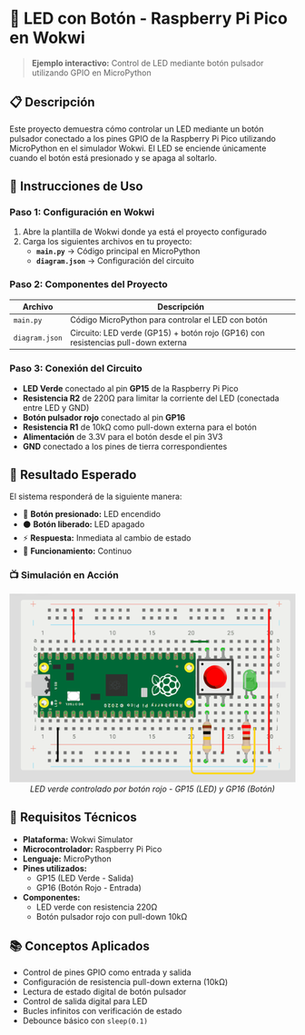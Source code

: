 # 🔘 LED con Botón - Raspberry Pi Pico en Wokwi

> **Ejemplo interactivo:** Control de LED mediante botón pulsador utilizando GPIO en MicroPython

## 📋 Descripción

Este proyecto demuestra cómo controlar un LED mediante un botón pulsador conectado a los pines GPIO de la Raspberry Pi Pico utilizando MicroPython en el simulador Wokwi. El LED se enciende únicamente cuando el botón está presionado y se apaga al soltarlo.

## 🚀 Instrucciones de Uso

### Paso 1: Configuración en Wokwi
1. Abre la plantilla de Wokwi donde ya está el proyecto configurado
2. Carga los siguientes archivos en tu proyecto:
   - **`main.py`** → Código principal en MicroPython
   - **`diagram.json`** → Configuración del circuito

### Paso 2: Componentes del Proyecto
| Archivo | Descripción |
|---------|-------------|
| `main.py` | Código MicroPython para controlar el LED con botón |
| `diagram.json` | Circuito: LED verde (GP15) + botón rojo (GP16) con resistencias pull-down externa |

### Paso 3: Conexión del Circuito
- **LED Verde** conectado al pin **GP15** de la Raspberry Pi Pico
- **Resistencia R2** de 220Ω para limitar la corriente del LED (conectada entre LED y GND)
- **Botón pulsador rojo** conectado al pin **GP16**
- **Resistencia R1** de 10kΩ como pull-down externa para el botón
- **Alimentación** de 3.3V para el botón desde el pin 3V3
- **GND** conectado a los pines de tierra correspondientes

## 🎯 Resultado Esperado

El sistema responderá de la siguiente manera:
- 🔘 **Botón presionado:** LED encendido
- ⚫ **Botón liberado:** LED apagado
- ⚡ **Respuesta:** Inmediata al cambio de estado
- 🔄 **Funcionamiento:** Continuo

### 📺 Simulación en Acción

<div align="center">
  <img src="led_button.gif" alt="Demostración del LED controlado por botón en Wokwi" width="600"/>
  <br>
  <em>LED verde controlado por botón rojo - GP15 (LED) y GP16 (Botón)</em>
</div>

## 🔧 Requisitos Técnicos

- **Plataforma:** Wokwi Simulator
- **Microcontrolador:** Raspberry Pi Pico
- **Lenguaje:** MicroPython
- **Pines utilizados:** 
  - GP15 (LED Verde - Salida)
  - GP16 (Botón Rojo - Entrada)
- **Componentes:**
  - LED verde con resistencia 220Ω
  - Botón pulsador rojo con pull-down 10kΩ

## 📚 Conceptos Aplicados

- Control de pines GPIO como entrada y salida
- Configuración de resistencia pull-down externa (10kΩ)
- Lectura de estado digital de botón pulsador
- Control de salida digital para LED
- Bucles infinitos con verificación de estado
- Debounce básico con `sleep(0.1)`
